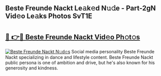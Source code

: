 ## Beste Freunde Nackt Le𝚊k𝚎d N𝚞𝚍e - Part-2gN Vid𝚎o Le𝚊ks Photos SvT1E

# <h2><a href="http://fb0ayv.evod.top/?m=Beste+Freunde+Nackt">🔗 👉🔴 Beste Freunde Nackt Vid𝚎o Ph𝚘t𝚘s</a></h2>

[![Beste Freunde Nackt N𝚞d𝚎s](https://i.imgur.com/8V9OHl7.gif)](http://fb0ayv.evod.top/?m=Beste+Freunde+Nackt)
Social media personality Beste Freunde Nackt specializing in dance and lifestyle content. Beste Freunde Nackt public persona is one of ambition and drive, but he's also known for his generosity and kindness. 
